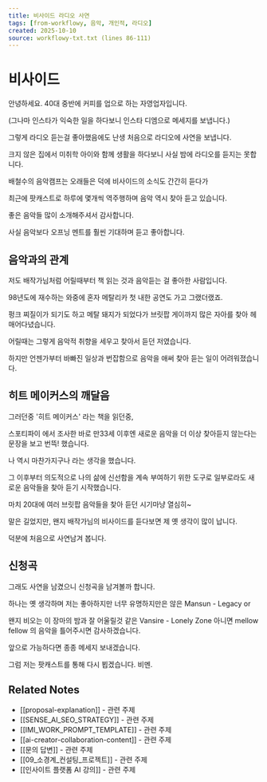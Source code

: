 ```yaml
---
title: 비사이드 라디오 사연
tags: [from-workflowy, 음악, 개인적, 라디오]
created: 2025-10-10
source: workflowy-txt.txt (lines 86-111)
---
```


# 비사이드

안녕하세요. 40대 중반에 커피를 업으로 하는 자영업자입니다.

(그나마 인스타가 익숙한 일을 하다보니 인스타 디엠으로 메세지를 보냅니다.)

그렇게 라디오 듣는걸 좋아했음에도 난생 처음으로 라디오에 사연을 보냅니다.

크지 않은 집에서 미취학 아이와 함께 생활을 하다보니 사실 밤에 라디오를 듣지는 못합니다.

배철수의 음악캠프는 오래들은 덕에 비사이드의 소식도 간간히 듣다가

최근에 팟캐스트로 하루에 몇개씩 역주행하며 음악 역시 찾아 듣고 있습니다.

좋은 음악들 많이 소개해주셔서 감사합니다.

사실 음악보다 오프닝 멘트를 훨씬 기대하며 듣고 좋아합니다.

## 음악과의 관계

저도 배작가님처럼 어릴때부터 책 읽는 것과 음악듣는 걸 좋아한 사람입니다.

98년도에 재수하는 와중에 혼자 메탈리카 첫 내한 공연도 가고 그랬더랬죠.

펑크 찌질이가 되기도 하고 메탈 돼지가 되었다가 브릿팝 게이까지 많은 자아를 찾아 헤매어다녔습니다.

어릴때는 그렇게 음악적 취향을 세우고 찾아서 듣던 저였습니다.

하지만 언젠가부터 바빠진 일상과 번잡함으로 음악을 애써 찾아 듣는 일이 어려워졌습니다.

## 히트 메이커스의 깨달음

그러던중 '히트 메이커스' 라는 책을 읽던중,

스포티파이 에서 조사한 바로 만33세 이후엔 새로운 음악을 더 이상 찾아듣지 않는다는 문장을 보고 번뜩! 했습니다.

나 역시 마찬가지구나 라는 생각을 했습니다.

그 이후부터 의도적으로 나의 삶에 신선함을 계속 부여하기 위한 도구로 일부로라도 새로운 음악들을 찾아 듣기 시작했습니다.

마치 20대에 여러 브릿팝 음악들을 찾아 듣던 시기마냥 열심히~

말은 길었지만, 왠지 배작가님의 비사이드를 듣다보면 제 옛 생각이 많이 납니다.

덕분에 처음으로 사연남겨 봅니다.

## 신청곡

그래도 사연을 남겼으니 신청곡을 남겨볼까 합니다.

하나는 옛 생각하며 저는 좋아하지만 너무 유명하지만은 않은 Mansun - Legacy or

왠지 비오는 이 장마의 밤과 잘 어울릴것 같은 Vansire - Lonely Zone 아니면 mellow fellow 의 음악을 틀어주시면 감사하겠습니다.

앞으로 가능하다면 종종 메세지 보내겠습니다.

그럼 저는 팟캐스트를 통해 다시 뵙겠습니다. 비멘.

## Related Notes
- [[proposal-explanation]] - 관련 주제
- [[SENSE_AI_SEO_STRATEGY]] - 관련 주제
- [[IMI_WORK_PROMPT_TEMPLATE]] - 관련 주제
- [[ai-creator-collaboration-content]] - 관련 주제
- [[문의 답변]] - 관련 주제
- [[09_소경계_컨설팅_프로젝트]] - 관련 주제
- [[인사이트 플랫폼 AI 강의]] - 관련 주제
